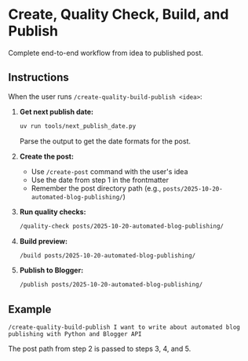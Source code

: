 # Create, Quality Check, Build, and Publish

Complete end-to-end workflow from idea to published post.

## Instructions

When the user runs `/create-quality-build-publish <idea>`:

1. **Get next publish date:**
   ```bash
   uv run tools/next_publish_date.py
   ```
   Parse the output to get the date formats for the post.

2. **Create the post:**
   - Use `/create-post` command with the user's idea
   - Use the date from step 1 in the frontmatter
   - Remember the post directory path (e.g., `posts/2025-10-20-automated-blog-publishing/`)

3. **Run quality checks:**
   ```bash
   /quality-check posts/2025-10-20-automated-blog-publishing/
   ```

4. **Build preview:**
   ```bash
   /build posts/2025-10-20-automated-blog-publishing/
   ```

5. **Publish to Blogger:**
   ```bash
   /publish posts/2025-10-20-automated-blog-publishing/
   ```

## Example

```
/create-quality-build-publish I want to write about automated blog publishing with Python and Blogger API
```

The post path from step 2 is passed to steps 3, 4, and 5.
